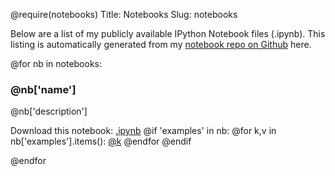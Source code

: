 @require(notebooks)
Title: Notebooks
Slug: notebooks

Below are a list of my publicly available IPython Notebook files (.ipynb). This listing is
automatically generated from my [notebook repo on Github](http://github.com/mfitzp/ipython-notebooks) here.

@for nb in notebooks:

### @nb['name']
@nb['description']

Download this notebook: [.ipynb](http://githubusercontent.com/mfitzp/ipython-notebooks/@nb['notebook_path'])
@if 'examples' in nb:
@for k,v in nb['examples'].items():
[@k](http://githubusercontent.com/mfitzp/ipython-notebooks/@v)
@endfor
@endif

@endfor

